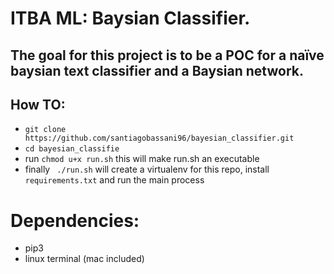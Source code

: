 # ITBA ML: Baysian Classifier.
## The goal for this project is to be a POC for a naïve baysian text classifier and a Baysian network.


## How TO:
- `git clone https://github.com/santiagobassani96/bayesian_classifier.git`
-  `cd bayesian_classifie`
- run  `chmod u+x run.sh` this will make run.sh an executable
- finally ` ./run.sh` will create a virtualenv for this repo, install `requirements.txt` and run the main process



# Dependencies:
* pip3
* linux terminal (mac included)

